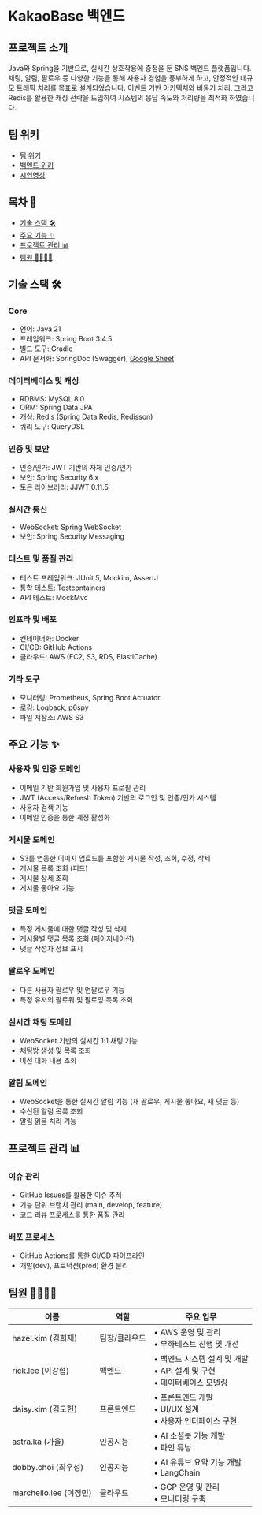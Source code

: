 # KakaoBase 백엔드

## 프로젝트 소개
Java와 Spring을 기반으로, 실시간 상호작용에 중점을 둔 SNS 백엔드 플랫폼입니다.
  채팅, 알림, 팔로우 등 다양한 기능을 통해 사용자 경험을 풍부하게 하고, 안정적인 대규모 트래픽 처리를 목표로 설계되었습니다.
  이벤트 기반 아키텍처와 비동기 처리, 그리고 Redis를 활용한 캐싱 전략을 도입하여 시스템의 응답 속도와 처리량을 최적화 하였습니다.

## 팀 위키
- [팀 위키](https://github.com/100-hours-a-week/22-tenten-wiki/wiki)
- [백엔드 위키](https://github.com/100-hours-a-week/22-tenten-wiki/wiki/Backend-Wiki)
- [시연영상](https://www.youtube.com/shorts/WbWPg2TR-cw)

## 목차 📑
- [기술 스택 🛠️](#기술-스택)
- [주요 기능 ✨](#주요-기능-)
- [프로젝트 관리 📊](#프로젝트-관리-)
- [팀원 👨‍💻👩‍💻](#팀원-)

## 기술 스택 🛠️
  
  ### Core
   - 언어: Java 21
   - 프레임워크: Spring Boot 3.4.5
   - 빌드 도구: Gradle
   - API 문서화: SpringDoc (Swagger), [Google Sheet](//링크)

  ### 데이터베이스 및 캐싱
   - RDBMS: MySQL 8.0
   - ORM: Spring Data JPA
   - 캐싱: Redis (Spring Data Redis, Redisson)
   - 쿼리 도구: QueryDSL

  ### 인증 및 보안
   - 인증/인가: JWT 기반의 자체 인증/인가
   - 보안: Spring Security 6.x
   - 토큰 라이브러리: JJWT 0.11.5

###   실시간 통신
   - WebSocket: Spring WebSocket
   - 보안: Spring Security Messaging

  ### 테스트 및 품질 관리
   - 테스트 프레임워크: JUnit 5, Mockito, AssertJ
   - 통합 테스트: Testcontainers
   - API 테스트: MockMvc

  ### 인프라 및 배포
   - 컨테이너화: Docker
   - CI/CD: GitHub Actions
   - 클라우드: AWS (EC2, S3, RDS, ElastiCache)

###   기타 도구
   - 모니터링: Prometheus, Spring Boot Actuator
   - 로깅: Logback, p6spy
   - 파일 저장소: AWS S3

##  주요 기능 ✨

  ### 사용자 및 인증 도메인
   - 이메일 기반 회원가입 및 사용자 프로필 관리
   - JWT (Access/Refresh Token) 기반의 로그인 및 인증/인가 시스템
   - 사용자 검색 기능
   - 이메일 인증을 통한 계정 활성화

  ### 게시물 도메인
   - S3를 연동한 이미지 업로드를 포함한 게시물 작성, 조회, 수정, 삭제
   - 게시물 목록 조회 (피드)
   - 게시물 상세 조회
   - 게시물 좋아요 기능

  ### 댓글 도메인
   - 특정 게시물에 대한 댓글 작성 및 삭제
   - 게시물별 댓글 목록 조회 (페이지네이션)
   - 댓글 작성자 정보 표시

  ### 팔로우 도메인
   - 다른 사용자 팔로우 및 언팔로우 기능
   - 특정 유저의 팔로워 및 팔로잉 목록 조회

  ### 실시간 채팅 도메인
   - WebSocket 기반의 실시간 1:1 채팅 기능
   - 채팅방 생성 및 목록 조회
   - 이전 대화 내용 조회

  ### 알림 도메인
   - WebSocket을 통한 실시간 알림 기능 (새 팔로우, 게시물 좋아요, 새 댓글 등)
   - 수신된 알림 목록 조회
   - 알림 읽음 처리 기능

## 프로젝트 관리 📊

### 이슈 관리
- GitHub Issues를 활용한 이슈 추적
- 기능 단위 브랜치 관리 (main, develop, feature)
- 코드 리뷰 프로세스를 통한 품질 관리

### 배포 프로세스
- GitHub Actions를 통한 CI/CD 파이프라인
- 개발(dev),  프로덕션(prod) 환경 분리

## 팀원 👨‍💻👩‍💻
| 이름 | 역할 | 주요 업무 |
|------------------|------|------------|
| hazel.kim (김희재) | 팀장/클라우드 | • AWS 운영 및 관리<br>• 부하테스트 진행 및 개선 |
| rick.lee (이강협) | 백엔드 | • 백엔드 시스템 설계 및 개발<br>• API 설계 및 구현<br>• 데이터베이스 모델링 |
| daisy.kim (김도현) | 프론트엔드 | • 프론트엔드 개발<br>• UI/UX 설계<br>• 사용자 인터페이스 구현 |
| astra.ka (가을) | 인공지능 | • AI 소셜봇 기능 개발<br>• 파인 튜닝 |
| dobby.choi (최우성) | 인공지능 | • AI 유튜브 요약 기능 개발<br>• LangChain |
| marchello.lee (이정민) | 클라우드 | • GCP 운영 및 관리<br>• 모니터링 구축 |
